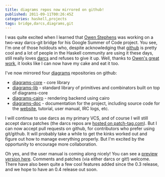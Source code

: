 ```yaml
---
title: diagrams repos now mirrored on github!
published: 2011-09-11T00:26:45Z
categories: haskell,projects
tags: bridge,darcs,diagrams,git
---
```


I was quite excited when I learned that <a href="http://www.owenstephens.co.uk/" title="Owen Stephens">Owen Stephens</a> was working on a two-way darcs-git bridge for his Google Summer of Code project.  You see, I'm one of those holdouts who, despite acknowledging that <a href="http://github.com" title="GitHub">github</a> is pretty cool and a lot of people in the Haskell community are using it these days, still really loves <a href="http://darcs.net" title="darcs">darcs</a> and refuses to give it up.  Well, thanks to <a href="http://blog.owenstephens.co.uk/201109/gsoc-darcs-bridge-%E2%80%93-results" title="GSoC: Darcs Bridge - Results">Owen's great work</a>, it looks like I can now have my cake and eat it too.

I've now mirrored four <a href="http://projects.haskell.org/diagrams" title="diagrams">diagrams</a> repositories on github:

<ul>
	<li><a href="https://github.com/byorgey/diagrams-core" title="diagrams-core">diagrams-core</a> - core library</li>
	<li><a href="https://github.com/byorgey/diagrams-lib" title="diagrams-lib">diagrams-lib</a> - standard library of primitives and combinators built on top of diagrams-core</li>
	<li><a href="https://github.com/byorgey/diagrams-cairo" title="diagrams-cairo">diagrams-cairo</a> - rendering backend using cairo</li>
        <li><a href="https://github.com/byorgey/diagrams-doc" title="diagrams-doc">diagrams-doc</a> - documentation for the project, including source code for the <a href="http://projects.haskell.org/diagrams" title="Diagrams">website</a>, tutorial, user manual, IRC logs, etc.</li>
</ul>

I will continue to use darcs as my primary VCS, and of course I will still accept darcs patches (the darcs repos are <a href="http://patch-tag.com/r/byorgey/">hosted on patch-tag.com</a>).  But I can now accept pull requests on github, for contributors who prefer using git/github.  It will probably take a while to get the kinks worked out and figure out how to manage everything properly.  But I'm excited by the opportunity to encourage more collaboration.

Oh yes, and the user manual is coming along nicely!  You can see a <a href="http://www.cis.upenn.edu/~byorgey/diagrams-manual/diagrams-manual.html" title="Diagrams user manual (preview)">preview version here</a>.  Comments and patches (via either darcs or git!) welcome.  There have also been quite a few cool features added since the 0.3 release, and we hope to have an 0.4 release out soon.

